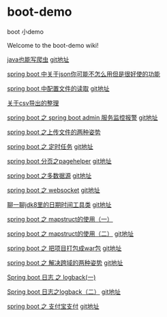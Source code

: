 # boot-demo
boot 小demo

Welcome to the boot-demo wiki!

[java也能写爬虫](https://mp.weixin.qq.com/s?__biz=MzIxMTExMjgyNQ==&mid=2247483676&idx=1&sn=08e2146896126a49bffd410ee34c487a&chksm=975b070aa02c8e1c0bf1b5d8b368eeccc4117cc00a6bce930b78f1af02954e3b5051a973c9d6&token=461097867&lang=zh_CN#rd) [git地址](https://github.com/CodeIsRunning/boot-demo/tree/master/cleanerhtml)

[spring boot 中关于json你可能不怎么用但是很好使的功能](https://mp.weixin.qq.com/s?__biz=MzIxMTExMjgyNQ==&mid=2247483694&idx=1&sn=fc9a4628d1997a9d15792aa7c4254742&chksm=975b0738a02c8e2ebcb264e90b0a3e9b603472725fd1c6c36fa49d5746acb892986a7d2dcc36&token=461097867&lang=zh_CN#rd)

[spring boot 中配置文件的读取](https://mp.weixin.qq.com/s?__biz=MzIxMTExMjgyNQ==&mid=2247483717&idx=1&sn=b1c614fa67710921ef65c5e82df24b30&chksm=975b0753a02c8e45509b3303554c2f755dd32712e5a134eb7834d509a99a12de586f92247211&token=461097867&lang=zh_CN#rd) [git地址](https://github.com/CodeIsRunning/boot-demo/tree/master/file-demo)

[关于csv导出的整理](https://mp.weixin.qq.com/s?__biz=MzIxMTExMjgyNQ==&mid=2247483718&idx=1&sn=66c30afc215f5ca9efbdb5e1c62aa7e4&chksm=975b0750a02c8e4627c33492f034814db75ff387021c1a87439e130e4e91a5a7a3a593262c28&token=461097867&lang=zh_CN#rd)

[spring boot 之 spring boot admin 服务监控报警](https://mp.weixin.qq.com/s?__biz=MzIxMTExMjgyNQ==&mid=2247483736&idx=1&sn=b8ea6255803445e7cb3f401689607c84&chksm=975b074ea02c8e58390f462343394be6aacb01d393a6f238ae0d7aa0e4d6c469f89b530cf253&token=461097867&lang=zh_CN#rd) [git地址](https://github.com/CodeIsRunning/boot-demo/tree/master/springboot-admin)

[spring boot 之上传文件的两种姿势](https://mp.weixin.qq.com/s?__biz=MzIxMTExMjgyNQ==&mid=2247483737&idx=1&sn=146650cded6e46535414bfdbfdffce06&chksm=975b074fa02c8e599de4ba9f4f020fd901ebc871abf80f0ae619a3340d6b61e7abeb6051f817&token=461097867&lang=zh_CN#rd)

[spring boot 之 定时任务](https://mp.weixin.qq.com/s?__biz=MzIxMTExMjgyNQ==&mid=2247483748&idx=1&sn=a30ccc0e5f032e53b66364ade1fa3e18&chksm=975b0772a02c8e64fa022c6e3e1d1a77cd5131aad480657d5632eba7cccf10eb11e8bf1d0eba&token=461097867&lang=zh_CN#rd) [git地址](https://github.com/CodeIsRunning/boot-demo/tree/master/schedul-demo)

[spring boot 分页之pagehelper](https://mp.weixin.qq.com/s?__biz=MzIxMTExMjgyNQ==&mid=2247483750&idx=1&sn=c4aba84ec94fb2a3d43b9328c290e2a2&chksm=975b0770a02c8e660386dc07fc509990c5d983972f5d5ce1d23d319c0138ec9f446c76ed38cc&token=461097867&lang=zh_CN#rd) [git地址](https://github.com/CodeIsRunning/boot-demo/tree/master/pagehelper-demo)

[spring boot 之多数据源](https://mp.weixin.qq.com/s?__biz=MzIxMTExMjgyNQ==&mid=2247483760&idx=1&sn=6aefbd3388aafae2673e9f28125930ff&chksm=975b0766a02c8e70a9e08c736891722de398aea7000fa4c50f908e50c01254fbbda95c6eb61b&token=461097867&lang=zh_CN#rd) [git地址](https://github.com/CodeIsRunning/boot-demo/tree/master/multiplee-demo)

[spring boot 之 websocket](https://mp.weixin.qq.com/s?__biz=MzIxMTExMjgyNQ==&mid=2247483761&idx=1&sn=b641c52dcc8ee465207860459befb176&chksm=975b0767a02c8e714c31bf4716bf7b5be98bda9cfa146116142820f9276e8c6c2488bb6baee4&token=461097867&lang=zh_CN#rd) [git地址](https://github.com/CodeIsRunning/boot-demo/tree/master/websocket-demo)

[聊一聊jdk8里的日期时间工具类](https://mp.weixin.qq.com/s?__biz=MzIxMTExMjgyNQ==&mid=2247483765&idx=1&sn=3215e1776373e28f45e38a53c7c79650&chksm=975b0763a02c8e75a6abc33f2883ed51c0029da79024c615f5dcc6c8baed4c1b713968ee0a79&token=461097867&lang=zh_CN#rd) [git地址](https://github.com/CodeIsRunning/boot-demo/tree/master/date-demo)

[spring boot 之 mapstruct的使用（一）](https://mp.weixin.qq.com/s?__biz=MzIxMTExMjgyNQ==&mid=2247483782&idx=1&sn=2c6ea9dc58198329aef608162265ca5f&chksm=975b0790a02c8e867a4fc82c5a6cefe2613c715a67691460d8d45f81fc768804a248c961da78&token=461097867&lang=zh_CN#rd) 

[spring boot 之 mapstruct的使用（二）](https://mp.weixin.qq.com/s?__biz=MzIxMTExMjgyNQ==&mid=2247483783&idx=1&sn=956cb900f294f0ead50e12aa9e008db9&chksm=975b0791a02c8e87e8f230f649ea72566d3129a63bbf0505de2bea5d4213f17db46a2d3a1e8d&token=461097867&lang=zh_CN#rd) [git地址](https://github.com/CodeIsRunning/boot-demo/tree/master/mapstruct-demo)

[spring boot 之 把项目打包成war包](https://mp.weixin.qq.com/s?__biz=MzIxMTExMjgyNQ==&mid=2247483784&idx=1&sn=81c53c79ebb9f57f6d54f330ec2e7e4e&chksm=975b079ea02c8e885d01bdf045635ba0a0e44517a12811732c6a19e0d85bf118c1bc2a4105b1&token=461097867&lang=zh_CN#rd) [git地址](https://github.com/CodeIsRunning/boot-demo/tree/master/war-demo)

[spring boot 之 解决跨域的两种姿势](https://mp.weixin.qq.com/s?__biz=MzIxMTExMjgyNQ==&mid=2247483785&idx=1&sn=ca529034bd7a824ba2a0af7d7d15ef95&chksm=975b079fa02c8e890978a19b4b0b1c8687ad0cbd0c042e4da46f140c6f1c14d4dcc606a0e53d&token=461097867&lang=zh_CN#rd) [git地址](https://github.com/CodeIsRunning/boot-demo/tree/master/cross-demo)

[Spring boot 日志 之 logback(一)](https://mp.weixin.qq.com/s?__biz=MzIxMTExMjgyNQ==&mid=2247483811&idx=1&sn=8a4c64f34d95af2fc68eccc8e6a0db61&chksm=975b07b5a02c8ea3fae051c964d52e585fe41849751b5f647ee4b42d8a89d9a243101979b0cd&token=1670758828&lang=zh_CN#rd)

[Spring boot 日志之logback（二）](https://mp.weixin.qq.com/s?__biz=MzIxMTExMjgyNQ==&mid=2247483812&idx=1&sn=3977a7108fd67f48b05aa672ba072b82&chksm=975b07b2a02c8ea4605e885f9cf076dbb1d13578a29ae2fd71da1eaa537d043c508ed5ee1206&token=1670758828&lang=zh_CN#rd) [git地址](https://github.com/CodeIsRunning/boot-demo/tree/master/logback-demo)

[spring boot 之 支付宝支付](https://mp.weixin.qq.com/s?__biz=MzIxMTExMjgyNQ==&mid=2247483820&idx=1&sn=3693e2262f10cf3c5739e3f78a7868c7&chksm=975b07baa02c8eacb57708c3a54b250d62a36c51d2c08ad61400e6368f652d2b2ac6ee0e01c8&token=1000630942&lang=zh_CN#rd)  [git地址](https://github.com/CodeIsRunning/boot-demo/tree/master/alipay-demo)
